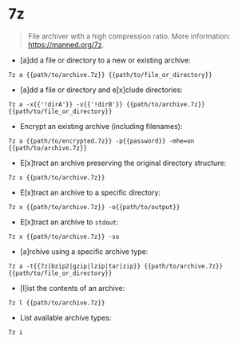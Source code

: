 # 7z

> File archiver with a high compression ratio.
> More information: <https://manned.org/7z>.

- [a]dd a file or directory to a new or existing archive:

`7z a {{path/to/archive.7z}} {{path/to/file_or_directory}}`

- [a]dd a file or directory and e[x]clude directories:

`7z a -x{{'!dirA'}} -x{{'!dirB'}} {{path/to/archive.7z}} {{path/to/file_or_directory}}`

- Encrypt an existing archive (including filenames):

`7z a {{path/to/encrypted.7z}} -p{{password}} -mhe=on {{path/to/archive.7z}}`

- E[x]tract an archive preserving the original directory structure:

`7z x {{path/to/archive.7z}}`

- E[x]tract an archive to a specific directory:

`7z x {{path/to/archive.7z}} -o{{path/to/output}}`

- E[x]tract an archive to `stdout`:

`7z x {{path/to/archive.7z}} -so`

- [a]rchive using a specific archive type:

`7z a -t{{7z|bzip2|gzip|lzip|tar|zip}} {{path/to/archive.7z}} {{path/to/file_or_directory}}`

- [l]ist the contents of an archive:

`7z l {{path/to/archive.7z}}`

- List available archive types:

`7z i`
